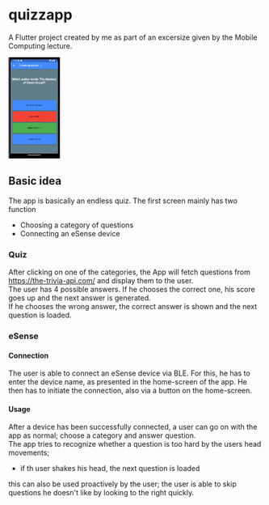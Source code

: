 # quizzapp

A Flutter project created by me as part of an excersize given by the Mobile Computing lecture.

<img src ="https://github.com/dersiwi/quizzapp/blob/master/images/question_wrong.png" alt="app prev" style="height:200px;"/>

## Basic idea

The app is basically an endless quiz. The first screen mainly has two function

- Choosing a category of questions
- Connecting an eSense device

### Quiz
After clicking on one of the categories, the App will fetch questions from https://the-trivia-api.com/ and display them to the user.  
The user has 4 possible answers. If he chooses the correct one, his score goes up and the next answer is generated.  
If he chooses the wrong answer, the correct answer is shown and the next question is loaded.  

### eSense
#### Connection
The user is able to connect an eSense device via BLE. For this, he has to enter the device name, as presented in the home-screen of the app. He then has to initiate the connection, also via a button on the home-screen.  

#### Usage
After a device has been successfully connected, a user can go on with the app as normal; choose a category and answer question.  
The app tries to recognize whether a question is too hard by the users head movements; 

- if th user shakes his head, the next question is loaded

this can also be used proactively by the user; the user is able to skip questions he doesn't like by looking to the right quickly.


